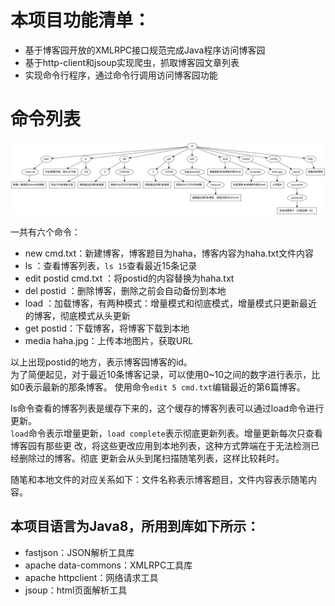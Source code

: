 # 本项目功能清单：
* 基于博客园开放的XMLRPC接口规范完成Java程序访问博客园
* 基于http-client和jsoup实现爬虫，抓取博客园文章列表
* 实现命令行程序，通过命令行调用访问博客园功能

# 命令列表
![可用命令一览](cmds.dot.svg)

一共有六个命令：
* new cmd.txt：新建博客，博客题目为haha，博客内容为haha.txt文件内容
* ls ：查看博客列表，`ls 15`查看最近15条记录
* edit postid cmd.txt ：将postid的内容替换为haha.txt
* del postid ：删除博客，删除之前会自动备份到本地
* load ：加载博客，有两种模式：增量模式和彻底模式，增量模式只更新最近的博客，彻底模式从头更新
* get postid：下载博客，将博客下载到本地
* media haha.jpg：上传本地图片，获取URL

以上出现postid的地方，表示博客园博客的id。  
为了简便起见，对于最近10条博客记录，可以使用0~10之间的数字进行表示，比如0表示最新的那条博客。
使用命令`edit 5 cmd.txt`编辑最近的第6篇博客。

ls命令查看的博客列表是缓存下来的，这个缓存的博客列表可以通过load命令进行更新。  
`load`命令表示增量更新，`load complete`表示彻底更新列表。增量更新每次只查看博客园有那些更
改，将这些更改应用到本地列表，这种方式弊端在于无法检测已经删除过的博客。彻底
更新会从头到尾扫描随笔列表，这样比较耗时。

随笔和本地文件的对应关系如下：文件名称表示博客题目，文件内容表示随笔内容。

## 本项目语言为Java8，所用到库如下所示：
* fastjson：JSON解析工具库
* apache data-commons：XMLRPC工具库
* apache httpclient：网络请求工具
* jsoup：html页面解析工具

